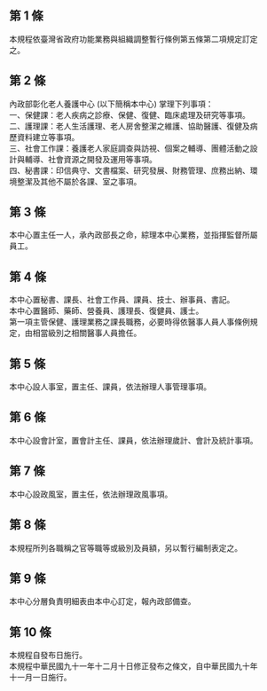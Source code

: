 第 1 條
-------
本規程依臺灣省政府功能業務與組織調整暫行條例第五條第二項規定訂定  
之。

第 2 條
-------
內政部彰化老人養護中心 (以下簡稱本中心) 掌理下列事項：  
一、保健課：老人疾病之診療、保健、復健、臨床處理及研究等事項。  
二、護理課：老人生活護理、老人房舍整潔之維護、協助醫護、復健及病  
    歷資料建立等事項。  
三、社會工作課：養護老人家庭調查與訪視、個案之輔導、團體活動之設  
    計與輔導、社會資源之開發及運用等事項。  
四、秘書課：印信典守、文書檔案、研究發展、財務管理、庶務出納、環  
    境整潔及其他不屬於各課、室之事項。

第 3 條
-------
本中心置主任一人，承內政部長之命，綜理本中心業務，並指揮監督所屬  
員工。

第 4 條
-------
本中心置秘書、課長、社會工作員、課員、技士、辦事員、書記。        
本中心置醫師、藥師、營養員、護理長、復健員、護士。                
第一項主管保健、護理業務之課長職務，必要時得依醫事人員人事條例規  
定，由相當級別之相關醫事人員擔任。

第 5 條
-------
本中心設人事室，置主任、課員，依法辦理人事管理事項。

第 6 條
-------
本中心設會計室，置會計主任、課員，依法辦理歲計、會計及統計事項。

第 7 條
-------
本中心設政風室，置主任，依法辦理政風事項。

第 8 條
-------
本規程所列各職稱之官等職等或級別及員額，另以暫行編制表定之。

第 9 條
-------
本中心分層負責明細表由本中心訂定，報內政部備查。

第 10 條
--------
本規程自發布日施行。                                              
本規程中華民國九十一年十二月十日修正發布之條文，自中華民國九十年  
十一月一日施行。

